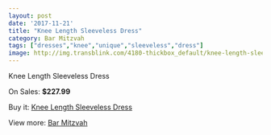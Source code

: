 ```yaml
---
layout: post
date: '2017-11-21'
title: "Knee Length Sleeveless Dress"
category: Bar Mitzvah
tags: ["dresses","knee","unique","sleeveless","dress"]
image: http://img.transblink.com/4180-thickbox_default/knee-length-sleeveless-dress.jpg
---
```

Knee Length Sleeveless Dress

On Sales: **$227.99**
<a href="https://www.transblink.com/en/bar-mitzvah/1321-knee-length-sleeveless-dress.html"><amp-img layout="responsive" width="600" height="600" src="//img.transblink.com/4180-thickbox_default/knee-length-sleeveless-dress.jpg" alt="Knee Length Sleeveless Dress 0" /></a>
<a href="https://www.transblink.com/en/bar-mitzvah/1321-knee-length-sleeveless-dress.html"><amp-img layout="responsive" width="600" height="600" src="//img.transblink.com/4181-thickbox_default/knee-length-sleeveless-dress.jpg" alt="Knee Length Sleeveless Dress 1" /></a>

Buy it: [Knee Length Sleeveless Dress](https://www.transblink.com/en/bar-mitzvah/1321-knee-length-sleeveless-dress.html "Knee Length Sleeveless Dress")

View more: [Bar Mitzvah](https://www.transblink.com/en/2-bar-mitzvah "Bar Mitzvah")